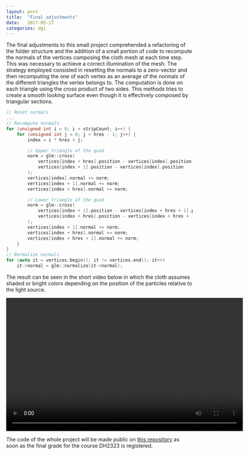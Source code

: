 ```yaml
---
layout: post
title:  "Final adjustments"
date:   2017-05-17
categories: dgi
---
```


The final adjustments to this small project comprehended a refactoring of the folder structure and the addition of a small portion of code to recompute the normals of the vertices composing the cloth mesh at each time step. This was necessary to achieve a correct illumination of the mesh. The strategy employed consisted in resetting the normals to a zero-vector and then recomputing the one of each vertex as an average of the normals of the different triangles the vertex belongs to. The computation is done on each triangle using the cross product of two sides. This methods tries to create a smooth looking surface even though it is effectively composed by triangular sections.

```c++
// Reset normals
...
// Recompute normals
for (unsigned int i = 0; i < stripCount; i++) {
    for (unsigned int j = 0; j < hres - 1; j++) {
        index = i * hres + j;

        // Upper triangle of the quad
        norm = glm::cross(
            vertices[index + hres].position - vertices[index].position,
            vertices[index + 1].position - vertices[index].position
        );
        vertices[index].normal += norm;
        vertices[index + 1].normal += norm;
        vertices[index + hres].normal += norm;

        // Lower triangle of the quad
        norm = glm::cross(
            vertices[index + 1].position - vertices[index + hres + 1].position,
            vertices[index + hres].position - vertices[index + hres + 1].position
        );
        vertices[index + 1].normal += norm;
        vertices[index + hres].normal += norm;
        vertices[index + hres + 1].normal += norm;
    }
}
// Normalize normals
for (auto it = vertices.begin(); it != vertices.end(); it++)
    it->normal = glm::normalize(it->normal);
```

The result can be seen in the short video below in which the cloth assumes shaded or bright colors depending on the position of the particles relative to the light source.

<video width="640" height="360" controls>
  <source src="{{site.videos}}/cloth_normals.mp4" type="video/mp4">
</video>

The code of the whole project will be made public on [this repository](#) as soon as the final grade for the course DH2323 is registered.